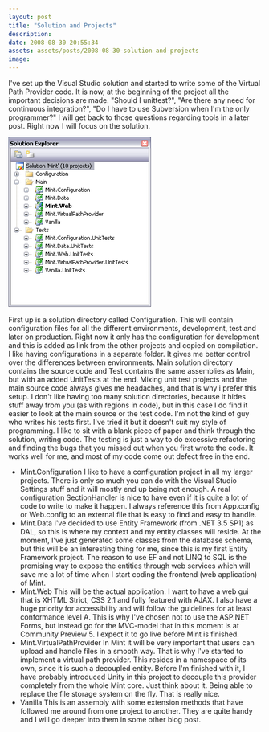 ```yaml
---
layout: post
title: "Solution and Projects"
description:
date: 2008-08-30 20:55:34
assets: assets/posts/2008-08-30-solution-and-projects
image: 
---
```


<p>I've set up the Visual Studio solution and started to write some of the Virtual Path Provider code. It is now, at the beginning of the project all the important decisions are made. "Should I unittest?", "Are there any need for continuous integration?", "Do I have to use Subversion when I'm the only programmer?"  I will get back to those questions regarding tools in a later post. Right now I will focus on the solution.</p>
<p><a href="/assets/posts/2008-08-30-solution-and-projects/mint1.png"><img alt="Screenshot of the solution explorer in VS2008" src="/assets/posts/2008-08-30-solution-and-projects/mint1.png" title="Mint in Solution Explorer" class="size-full wp-image-15 alignnone" /></a></p>
<p><a href="/assets/posts/2008-08-30-solution-and-projects/mint1.png"></a> First up is a solution directory called Configuration. This will contain configuration files for all the different environments, development, test and later on production. Right now it only has the configuration for development and this is added as link from the other projects and copied on compilation. I like having configurations in a separate folder. It gives me better control over the differences between environments.  Main solution directory contains the source code and Test contains the same assemblies as Main, but with an added UnitTests at the end. Mixing unit test projects and the main source code always gives me headaches, and that is why i prefer this setup. I don't like having too many solution directories, because it hides stuff away from you (as with regions in code), but in this case I do find it easier to look at the main source or the test code.  I'm not the kind of guy who writes his tests first. I've tried it but it doesn't suit my style of programming. I like to sit with a blank piece of paper and think through the solution, writing code. The testing is just a way to do excessive refactoring and finding the bugs that you missed out when you first wrote the code. It works well for me, and most of my code come out defect free in the end.</p>
<ul>
<li>Mint.Configuration I like to have a configuration project in all my larger projects. There is only so much you can do with the Visual Studio Settings stuff and it will mostly end up being not enough. A real configuration SectionHandler is nice to have even if it is quite a lot of code to write to make it happen. I always reference this from App.config or Web.config to an external file that is easy to find and easy to handle.</li>
<li>Mint.Data I've decided to use Entity Framework (from .NET 3.5 SP1) as DAL, so this is where my context and my entity classes will reside. At the moment, I've just generated some classes from the database schema, but this will be an interesting thing for me, since this is my first Entity Framework project. The reason to use EF and not LINQ to SQL is the promising way to expose the entities through web services which will save me a lot of time when I start coding the frontend (web application) of Mint.</li>
<li>Mint.Web This will be the actual application. I want to have a web gui that is XHTML Strict, CSS 2.1 and fully featured with AJAX. I also have a huge priority for accessibility and will follow the guidelines for at least conformance level A. This is why I've chosen not to use the ASP.NET Forms, but instead go for the MVC-model that in this moment is at Community Preview 5. I expect it to go live before Mint is finished.</li>
<li>Mint.VirtualPathProvider In Mint it will be very important that users can upload and handle files in a smooth way. That is why I've started to implement a virtual path provider. This resides in a namespace of its own, since it is such a decoupled entity. Before I'm finished with it, I have probably introduced Unity in this project to decouple this provider completely from the whole Mint core. Just think about it. Being able to replace the file storage system on the fly. That is really nice.</li>
<li>Vanilla This is an assembly with some extension methods that have followed me around from one project to another. They are quite handy and I will go deeper into them in some other blog post.</li>
</ul>
